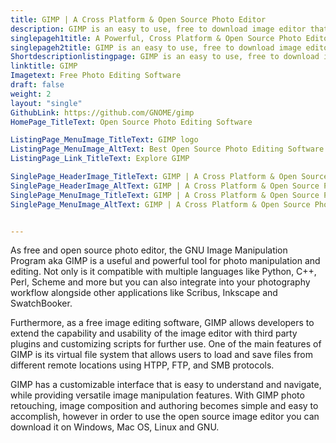 ```yaml
---
title: GIMP | A Cross Platform & Open Source Photo Editor
description: GIMP is an easy to use, free to download image editor that can be used by graphic designers, developers, photographers and illustrators to enhance images.
singlepageh1title: A Powerful, Cross Platform & Open Source Photo Editor
singlepageh2title: GIMP is an easy to use, free to download image editor that can be used by graphic designers, developers, photographers and illustrators to enhance images.
Shortdescriptionlistingpage: GIMP is an easy to use, free to download image editor that can be used by graphic designers, developers, photographers and illustrators to enhance images.
linktitle: GIMP
Imagetext: Free Photo Editing Software
draft: false
weight: 2
layout: "single"
GithubLink: https://github.com/GNOME/gimp
HomePage_TitleText: Open Source Photo Editing Software

ListingPage_MenuImage_TitleText: GIMP logo
ListingPage_MenuImage_AltText: Best Open Source Photo Editing Software
ListingPage_Link_TitleText: Explore GIMP

SinglePage_HeaderImage_TitleText: GIMP | A Cross Platform & Open Source Photo Editor
SinglePage_HeaderImage_AltText: GIMP | A Cross Platform & Open Source Photo Editor
SinglePage_MenuImage_TitleText: GIMP | A Cross Platform & Open Source Photo Editor
SinglePage_MenuImage_AltText: GIMP | A Cross Platform & Open Source Photo Editor


---
```


As free and open source photo editor, the GNU Image Manipulation Program aka GIMP is a useful and powerful tool for photo manipulation and editing. Not only is it compatible with multiple languages like Python, C++, Perl, Scheme and more but you can also integrate into your photography workflow alongside other applications like Scribus, Inkscape and SwatchBooker.

Furthermore, as a free image editing software, GIMP allows developers to extend the capability and usability of the image editor with third party plugins and customizing scripts for further use. One of the main features of GIMP is its virtual file system that allows users to load and save files from different remote locations using HTPP, FTP, and SMB protocols.

GIMP has a customizable interface that is easy to understand and navigate, while providing versatile image manipulation features. With GIMP photo retouching, image composition and authoring becomes simple and easy to accomplish, however in order to use the open source image editor you can download it on Windows, Mac OS, Linux and GNU.